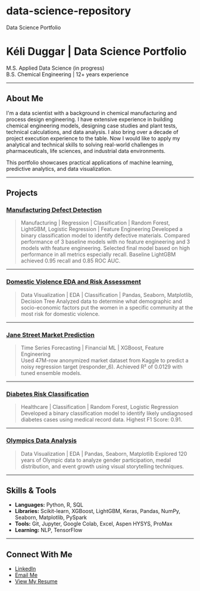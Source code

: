 # data-science-repository
Data Science Portfolio
# Kéli Duggar | Data Science Portfolio

M.S. Applied Data Science (in progress)  
B.S. Chemical Engineering | 12+ years experience  

---

## About Me

I'm a data scientist with a background in chemical manufacturing and process design engineering. I have extensive experience in building chemical engineering models, designing case studies and plant tests, technical calculations, and data analysis. I also bring over a decade of project execution experience to the table. Now I would like to apply my analytical and technical skills to solving real-world challenges in pharmaceuticals, life sciences, and industrial data environments.

This portfolio showcases practical applications of machine learning, predictive analytics, and data visualization.

---

## Projects

### [Manufacturing Defect Detection](./manufacturing_defect_detection)
> Manufacturing | Regression | Classification | Random Forest, LightGBM, Logistic Regression | Feature Engineering
Developed a binary classification model to identify defective materials. Compared performance of 3 baseline models with no feature engineering and 3 models with feature engineering. Selected final model based on high performance in all metrics especially recall. Baseline LightGBM achieved 0.95 recall and 0.85 ROC AUC.

---

### [Domestic Violence EDA and Risk Assessment](./domestic_violence_risk_analysis)
> Data Visualization | EDA | Classification | Pandas, Seaborn, Matplotlib, Decision Tree
Analyzed data to determine what demographic and socio-economic factors put the women in a specific community at the most risk for domestic violence.

---

### [Jane Street Market Prediction](./jane-street-responder6)
> Time Series Forecasting | Financial ML | XGBoost, Feature Engineering  
Used 47M-row anonymized market dataset from Kaggle to predict a noisy regression target (responder_6). Achieved R² of 0.0129 with tuned ensemble models.

---

### [Diabetes Risk Classification](./diabetes-prediction)
> Healthcare | Classification | Random Forest, Logistic Regression  
Developed a binary classification model to identify likely undiagnosed diabetes cases using medical record data. Highest F1 Score: 0.91.

---

### [Olympics Data Analysis](./olympics-eda)
> Data Visualization | EDA | Pandas, Seaborn, Matplotlib
Explored 120 years of Olympic data to analyze gender participation, medal distribution, and event growth using visual storytelling techniques.

---

## Skills & Tools

- **Languages:** Python, R, SQL  
- **Libraries:** Scikit-learn, XGBoost, LightGBM,  Keras, Pandas, NumPy, Seaborn, Matplotlib, PySpark
- **Tools:** Git, Jupyter, Google Colab, Excel, Aspen HYSYS, ProMax  
- **Learning:** NLP, TensorFlow

---

## Connect With Me

- [LinkedIn](https://www.linkedin.com/in/kéli-duggar-84889299)
- [Email Me](mailto:keliduggar@gmail.com)
- [View My Resume](./documents/Resume%20of%20Keli%20Duggar.pdf)

